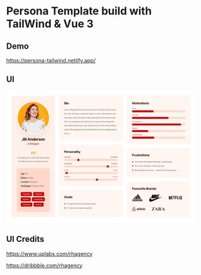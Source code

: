 # Persona Template build with TailWind & Vue 3


## Demo

https://persona-tailwind.netlify.app/

## UI

![ui](https://github.com/ponnamkarthik/PersonaWebsiteTailwind/raw/main/images/ui.png)

## UI Credits

https://www.uplabs.com/rhagency

https://dribbble.com/rhagency
